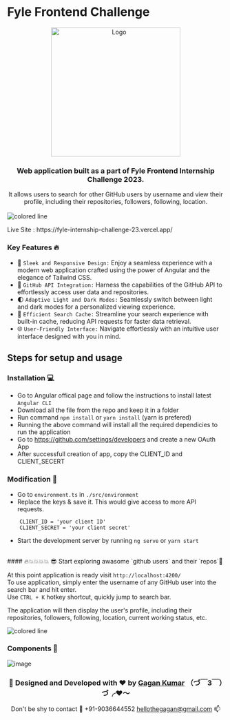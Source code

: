 # Fyle Frontend Challenge
<p align="center">
  <img align=center src="https://github.com/othegagan/fyle-internship-challenge-23/assets/77300329/9db57de8-c8e8-4ebc-896d-f985f7a4b7df" alt="Logo" height="300">
</p>

<h3 align="center">
Web application built as a part of Fyle Frontend Internship Challenge 2023.
</h3>
<p align="center">
 It allows users to search for other  GitHub users by username and view their profile, including their repositories, followers, following, location.
</h4>
</br></br>
<img src="https://i.imgur.com/y4oV9VV.png" alt="colored line"  witdth="100px" align="left">
</br>

<p >Live Site :  https://fyle-internship-challenge-23.vercel.app/ </p>


### Key Features 🔥
- 💫 `Sleek and Responsive Design:` Enjoy a seamless experience with a modern web application crafted using the power of Angular and the elegance of Tailwind CSS.
- 🌟 `GitHub API Integration:` Harness the capabilities of the GitHub API to effortlessly access user data and repositories.
- 🌓 `Adaptive Light and Dark Modes:` Seamlessly switch between light and dark modes for a personalized viewing experience.
- 🚀 `Efficient Search Cache:` Streamline your search experience with built-in cache, reducing API requests for faster data retrieval.
- 🌐 `User-Friendly Interface:` Navigate effortlessly with an intuitive user interface designed with you in mind.


## Steps for setup and usage

### Installation 💻

- Go to Angular offical page and follow the instructions to install latest `Angular CLI`
- Download all the file from the repo and keep it in a folder
- Run command `npm install` or `yarn install` (yarn is prefered)
- Running the above command will install all the required dependicies to run the application
- Go to https://github.com/settings/developers and create a new OAuth App
- After successfull creation of app, copy the CLIENT_ID and CLIENT_SECERT 

### Modification 📝

- Go to `environment.ts` in  `./src/environment`
- Replace the keys & save it. This would give access to more API requests.
```text
    CLIENT_ID = 'your client ID'
    CLIENT_SECRET = 'your client secret'
```
- Start the development server by running `ng serve` or `yarn start`

<br> 
#### 🔥💥💥💥💥 😎 Start exploring awasome `github users` and their `repos`💫
<br>

At this point application is ready visit `http://localhost:4200/` </br>
To use application, simply enter the username of any GitHub user into the search bar and hit enter. </br>
Use `CTRL + K` hotkey shortcut, quickly jump to search bar.

The application will then display the user's profile, including their repositories, followers, following, location, current working status, etc.

<img src="https://i.imgur.com/y4oV9VV.png" alt="colored line" align="center">

### Components 🤖
![image](https://github.com/othegagan/fyle-internship-challenge-23/assets/77300329/024cd418-07e4-42d2-9dfc-54208d5883ca)

<center>
<h3 align="center">💫 Designed and Developed with ❤️ by <a href="https://github.com/othegagan/">Gagan Kumar</a> （づ￣3￣）づ╭❤️～ </h3>
<p align="center"> Don't be shy to contact 🤙 +91-9036644552  <a href="mailto:hellothegagan@gmail.com">hellothegagan@gmail.com</a> 📫</p>
</center>
